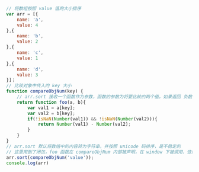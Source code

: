 ﻿``` javascript
// 将数组按照 value 值的大小排序
var arr = [{
	name: 'a',
	value: 4
},{
	name: 'b',
	value: 2
},{
	name: 'c',
	value: 1
},{
	name: 'd',
	value: 3
}]；
// 比较对象中传入的 key 大小
function compareObjNum(key) {
	// arr.sort 接收一个函数作为参数，函数的参数为将要比较的两个值，如果返回 负数 则 a 会排到 b 前面。
    return function foo(a, b){
		var val1 = a[key];
		var val2 = b[key];
        if(!isNaN(Number(val1)) && !isNaN(Number(val2))){
			return Number(val1) - Number(val2);
		}
    }
}
// arr.sort 默认将数组中的内容转为字符串，并按照 unicode 码排序，是不稳定的
// 这里用到了闭包，foo 函数在 compareObjNum 内部被声明，在 window 下被调用，依然保持着对 compareObjNum 内部作用域的引用，所以还可以访问 key 这个变量。
arr.sort(compareObjNum('value'));
console.log(arr)
```
